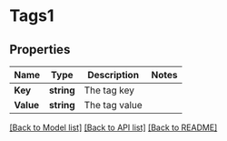 # Tags1

## Properties

Name | Type | Description | Notes
------------ | ------------- | ------------- | -------------
**Key** | **string** | The tag key |
**Value** | **string** | The tag value |

[[Back to Model list]](../README.md#documentation-for-models) [[Back to API list]](../README.md#documentation-for-api-endpoints) [[Back to README]](../README.md)


